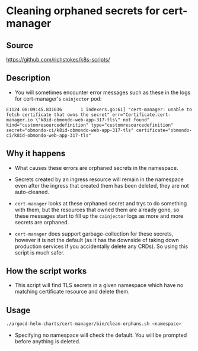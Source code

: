 # Cleaning orphaned secrets for cert-manager

## Source

https://github.com/richstokes/k8s-scripts/

## Description

* You will sometimes encounter error messages such as these in the logs for cert-manager's `cainjector` pod:

```text
E1124 08:09:45.831036       1 indexers.go:61] "cert-manager: unable to fetch certificate that owns the secret" err="Certificate.cert-manager.io \"k8id-obmondo-web-app-317-tls\" not found" kind="customresourcedefinition" type="customresourcedefinition" secret="obmondo-ci/k8id-obmondo-web-app-317-tls" certificate="obmondo-ci/k8id-obmondo-web-app-317-tls"
```

## Why it happens

* What causes these errors are orphaned secrets in the namespace.

* Secrets created by an ingress resource will remain in the namespace even after the ingress that created them has been deleted, they are not auto-cleaned.

* `cert-manager` looks at these orphaned secret and trys to do something with them, but the resources that owned them are already gone, so these messages start to fill up the `cainjector` logs as more and more secrets are orphaned.

* `cert-manager` does support garbage-collection for these secrets, however it is not the default (as it has the downside of taking down production services if you accidentally delete any CRDs). So using this script is much safer.

## How the script works

* This script will find TLS secrets in a given namespace which have no matching certificate resource and delete them.  

## Usage

```sh
./argocd-helm-charts/cert-manager/bin/clean-orphans.sh <namespace>
```

* Specifying no namespace will check the default. You will be prompted before anything is deleted.  
